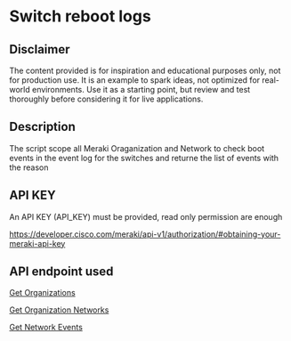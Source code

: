 # Switch reboot logs

## Disclaimer

The content provided is for inspiration and educational purposes only, not for production use. It is an example to spark ideas, not optimized for real-world environments. Use it as a starting point, but review and test thoroughly before considering it for live applications.

## Description

The script scope all Meraki Oraganization and Network to check boot events in the event log for the switches and returne the list of events with the reason

## API KEY

An API KEY (API_KEY) must be provided, read only permission are enough

https://developer.cisco.com/meraki/api-v1/authorization/#obtaining-your-meraki-api-key

## API endpoint used

[Get Organizations](https://developer.cisco.com/meraki/api-v1/get-organizations/)

[Get Organization Networks](https://developer.cisco.com/meraki/api-v1/get-organization-networks/)

[Get Network Events](https://developer.cisco.com/meraki/api-v1/get-network-events/)
